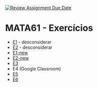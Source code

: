 [![Review Assignment Due Date](https://classroom.github.com/assets/deadline-readme-button-22041afd0340ce965d47ae6ef1cefeee28c7c493a6346c4f15d667ab976d596c.svg)](https://classroom.github.com/a/Xq06rfEi)
# MATA61 - Exercícios

+ [E1](./E1) - desconsiderar
+ [E2](./E2) - desconsiderar
+ [E1-new](./E1-new)
+ [E2-new](./E2-new)
+ [E3](./E3) 
+ E4 (Google Classroom)
+ [E5](./E5)
+ [E6](./E6)

